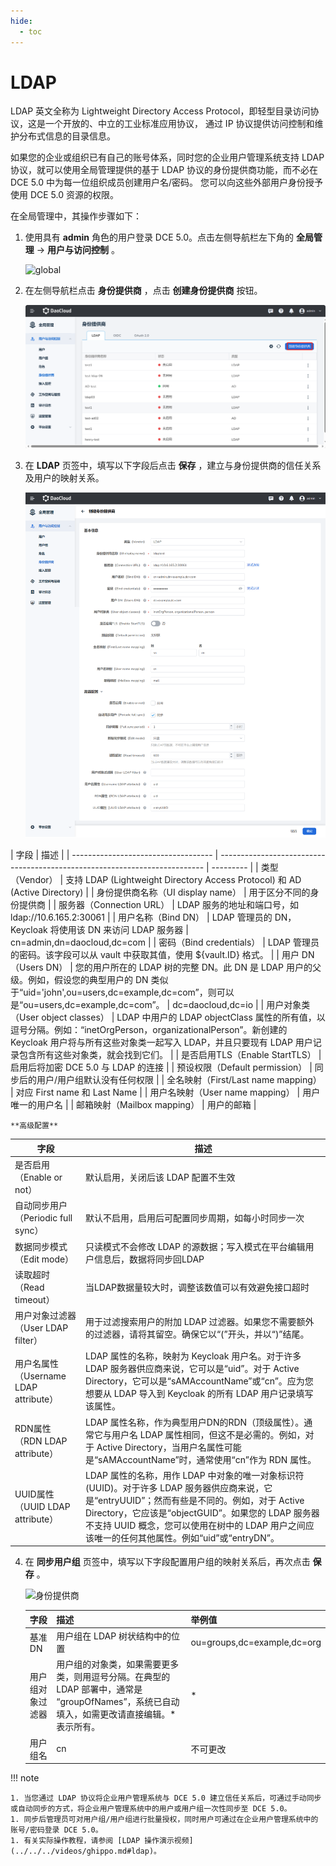 ```yaml
---
hide:
  - toc
---
```


# LDAP

LDAP 英文全称为 Lightweight Directory Access Protocol，即轻型目录访问协议，这是一个开放的、中立的工业标准应用协议，
通过 IP 协议提供访问控制和维护分布式信息的目录信息。

如果您的企业或组织已有自己的账号体系，同时您的企业用户管理系统支持 LDAP 协议，就可以使用全局管理提供的基于
LDAP 协议的身份提供商功能，而不必在 DCE 5.0 中为每一位组织成员创建用户名/密码。
您可以向这些外部用户身份授予使用 DCE 5.0 资源的权限。

在全局管理中，其操作步骤如下：

1. 使用具有 __admin__ 角色的用户登录 DCE 5.0。点击左侧导航栏左下角的 __全局管理__ -> __用户与访问控制__ 。

    ![global](https://docs.daocloud.io/daocloud-docs-images/docs/zh/docs/ghippo/images/ws01.png)

2. 在左侧导航栏点击 __身份提供商__ ，点击 __创建身份提供商__ 按钮。

    ![身份提供商](../../images/ldap00.png)

3. 在 __LDAP__ 页签中，填写以下字段后点击 __保存__ ，建立与身份提供商的信任关系及用户的映射关系。

    ![ldap](../../images/ldap01.png)

| 字段                                | 描述                                                                       | 
| ----------------------------------- | -------------------------------------------------------------------------- | --------- |
| 类型（Vendor）                      | 支持 LDAP (Lightweight Directory Access Protocol) 和 AD (Active Directory) | 
| 身份提供商名称（UI display name）   | 用于区分不同的身份提供商   | 
| 服务器（Connection URL）            | LDAP 服务的地址和端口号，如 ldap://10.6.165.2:30061      |
| 用户名称（Bind DN）  |   LDAP 管理员的 DN，Keycloak 将使用该 DN 来访问 LDAP 服务器   | cn=admin,dn=daocloud,dc=com     |
| 密码（Bind credentials）            |   LDAP 管理员的密码。该字段可以从 vault 中获取其值，使用 ${vault.ID} 格式。         | 
| 用户 DN（Users DN）                 | 您的用户所在的 LDAP 树的完整 DN。此 DN 是 LDAP 用户的父级。例如，假设您的典型用户的 DN 类似于“uid='john',ou=users,dc=example,dc=com”，则可以是“ou=users,dc=example,dc=com”。 | dc=daocloud,dc=io     |
| 用户对象类（User object classes）   | LDAP 中用户的 LDAP objectClass 属性的所有值，以逗号分隔。例如：“inetOrgPerson，organizationalPerson”。新创建的 Keycloak 用户将与所有这些对象类一起写入 L​​DAP，并且只要现有 LDAP 用户记录包含所有这些对象类，就会找到它们。  | 
| 是否启用TLS（Enable StartTLS）      | 启用后将加密 DCE 5.0 与 LDAP 的连接      |
| 预设权限（Default permission）      | 同步后的用户/用户组默认没有任何权限            | 
| 全名映射（First/Last name mapping） | 对应 First name 和 Last Name          | 
| 用户名映射（User name mapping）     | 用户唯一的用户名         | 
| 邮箱映射（Mailbox mapping） |     用户的邮箱               |      
    
    **高级配置**

| 字段 | 描述 |
| -------- | -------- |
| 是否启用（Enable or not）    | 默认启用，关闭后该 LDAP 配置不生效     |
| 自动同步用户（Periodic full sync）     | 默认不启用，启用后可配置同步周期，如每小时同步一次   |
| 数据同步模式（Edit mode）     | 只读模式不会修改 LDAP 的源数据；写入模式在平台编辑用户信息后，数据将同步回LDAP     |
| 读取超时（Read timeout）    |当LDAP数据量较大时，调整该数值可以有效避免接口超时     |
| 用户对象过滤器（User LDAP filter）    | 用于过滤搜索用户的附加 LDAP 过滤器。如果您不需要额外的过滤器，请将其留空。确保它以“(”开头，并以“)”结尾。     |
|用户名属性（Username LDAP attribute）     | LDAP 属性的名称，映射为 Keycloak 用户名。对于许多 LDAP 服务器供应商来说，它可以是“uid”。对于 Active Directory，它可以是“sAMAccountName”或“cn”。应为您想要从 LDAP 导入到 Keycloak 的所有 LDAP 用户记录填写该属性。    |
| RDN属性（RDN LDAP attribute）    | LDAP 属性名称，作为典型用户DN的RDN（顶级属性）。通常它与用户名 LDAP 属性相同，但这不是必需的。例如，对于 Active Directory，当用户名属性可能是“sAMAccountName”时，通常使用“cn”作为 RDN 属性。     |
| UUID属性（UUID LDAP attribute）   | LDAP 属性的名称，用作 LDAP 中对象的唯一对象标识符 (UUID)。对于许多 LDAP 服务器供应商来说，它是“entryUUID”；然而有些是不同的。例如，对于 Active Directory，它应该是“objectGUID”。如果您的 LDAP 服务器不支持 UUID 概念，您可以使用在树中的 LDAP 用户之间应该唯一的任何其他属性。例如“uid”或“entryDN”。   |


4. 在 __同步用户组__ 页签中，填写以下字段配置用户组的映射关系后，再次点击 __保存__ 。

    ![身份提供商](https://docs.daocloud.io/daocloud-docs-images/docs/ghippo/images/ldap02.png)

    | 字段             | 描述                                                         | 举例值                      |
    | ---------------- | ------------------------------------------------------------ | --------------------------- |
    | 基准 DN          | 用户组在 LDAP 树状结构中的位置                               | ou=groups,dc=example,dc=org |
    | 用户组对象过滤器 | 用户组的对象类，如果需要更多类，则用逗号分隔。在典型的 LDAP 部署中，通常是 “groupOfNames”，系统已自动填入，如需更改请直接编辑。* 表示所有。 | *                           |
    | 用户组名         | cn                                                           | 不可更改                    |

!!! note

    1. 当您通过 LDAP 协议将企业用户管理系统与 DCE 5.0 建立信任关系后，可通过手动同步或自动同步的方式，将企业用户管理系统中的用户或用户组一次性同步至 DCE 5.0。
    1. 同步后管理员可对用户组/用户组进行批量授权，同时用户可通过在企业用户管理系统中的账号/密码登录 DCE 5.0。
    1. 有关实际操作教程，请参阅 [LDAP 操作演示视频](../../../videos/ghippo.md#ldap)。

